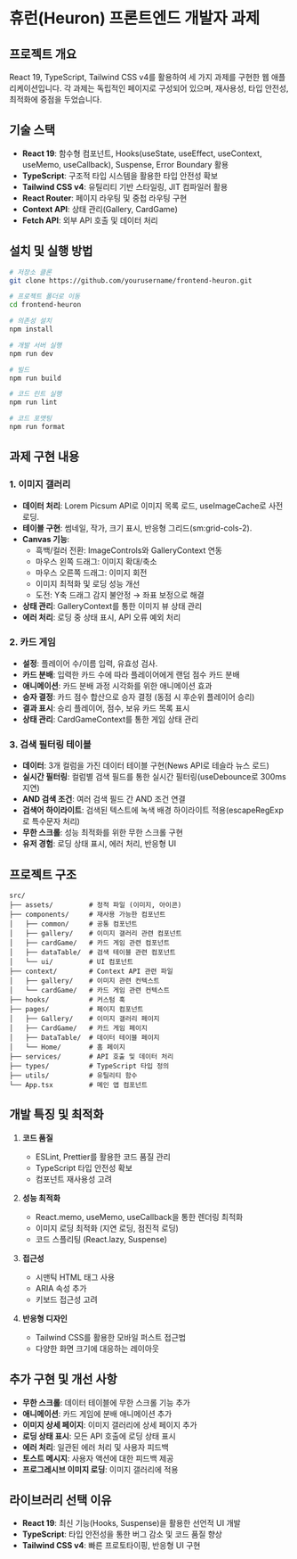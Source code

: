 # 휴런(Heuron) 프론트엔드 개발자 과제

## 프로젝트 개요

React 19, TypeScript, Tailwind CSS v4를 활용하여 세 가지 과제를 구현한 웹 애플리케이션입니다. 각 과제는 독립적인 페이지로 구성되어 있으며, 재사용성, 타입 안전성, 최적화에 중점을 두었습니다.

## 기술 스택

- **React 19**: 함수형 컴포넌트, Hooks(useState, useEffect, useContext, useMemo, useCallback), Suspense, Error Boundary 활용
- **TypeScript**: 구조적 타입 시스템을 활용한 타입 안전성 확보
- **Tailwind CSS v4**: 유틸리티 기반 스타일링, JIT 컴파일러 활용
- **React Router**: 페이지 라우팅 및 중첩 라우팅 구현
- **Context API**: 상태 관리(Gallery, CardGame)
- **Fetch API**: 외부 API 호출 및 데이터 처리

## 설치 및 실행 방법

```bash
# 저장소 클론
git clone https://github.com/yourusername/frontend-heuron.git

# 프로젝트 폴더로 이동
cd frontend-heuron

# 의존성 설치
npm install

# 개발 서버 실행
npm run dev

# 빌드
npm run build

# 코드 린트 실행
npm run lint

# 코드 포맷팅
npm run format
```

## 과제 구현 내용

### 1. 이미지 갤러리

- **데이터 처리**: Lorem Picsum API로 이미지 목록 로드, useImageCache로 사전 로딩.
- **테이블 구현**: 썸네일, 작가, 크기 표시, 반응형 그리드(sm:grid-cols-2).
- **Canvas 기능**:
   - 흑백/컬러 전환: ImageControls와 GalleryContext 연동
   - 마우스 왼쪽 드래그: 이미지 확대/축소
   - 마우스 오른쪽 드래그: 이미지 회전
   - 이미지 최적화 및 로딩 성능 개선
   - 도전: Y축 드래그 감지 불안정 → 좌표 보정으로 해결
- **상태 관리**: GalleryContext를 통한 이미지 뷰 상태 관리
- **에러 처리**: 로딩 중 상태 표시, API 오류 예외 처리

### 2. 카드 게임

- **설정**: 플레이어 수/이름 입력, 유효성 검사.
- **카드 분배**: 입력한 카드 수에 따라 플레이어에게 랜덤 점수 카드 분배
- **애니메이션**: 카드 분배 과정 시각화를 위한 애니메이션 효과
- **승자 결정**: 카드 점수 합산으로 승자 결정 (동점 시 후순위 플레이어 승리)
- **결과 표시**: 승리 플레이어, 점수, 보유 카드 목록 표시
- **상태 관리**: CardGameContext를 통한 게임 상태 관리

### 3. 검색 필터링 테이블

- **데이터**: 3개 컬럼을 가진 데이터 테이블 구현(News API로 테슬라 뉴스 로드)
- **실시간 필터링**: 컬럼별 검색 필드를 통한 실시간 필터링(useDebounce로 300ms 지연)
- **AND 검색 조건**: 여러 검색 필드 간 AND 조건 연결
- **검색어 하이라이트**: 검색된 텍스트에 녹색 배경 하이라이트 적용(escapeRegExp로 특수문자 처리)
- **무한 스크롤**: 성능 최적화를 위한 무한 스크롤 구현
- **유저 경험**: 로딩 상태 표시, 에러 처리, 반응형 UI

## 프로젝트 구조

```
src/
├── assets/         # 정적 파일 (이미지, 아이콘)
├── components/     # 재사용 가능한 컴포넌트
│   ├── common/     # 공통 컴포넌트
│   ├── gallery/    # 이미지 갤러리 관련 컴포넌트
│   ├── cardGame/   # 카드 게임 관련 컴포넌트
│   ├── dataTable/  # 검색 테이블 관련 컴포넌트
│   └── ui/         # UI 컴포넌트
├── context/        # Context API 관련 파일
│   ├── gallery/    # 이미지 관련 컨텍스트
│   └── cardGame/   # 카드 게임 관련 컨텍스트
├── hooks/          # 커스텀 훅
├── pages/          # 페이지 컴포넌트
│   ├── Gallery/    # 이미지 갤러리 페이지
│   ├── CardGame/   # 카드 게임 페이지
│   ├── DataTable/  # 데이터 테이블 페이지
│   └── Home/       # 홈 페이지
├── services/       # API 호출 및 데이터 처리
├── types/          # TypeScript 타입 정의
├── utils/          # 유틸리티 함수
└── App.tsx         # 메인 앱 컴포넌트
```

## 개발 특징 및 최적화

1. **코드 품질**

   - ESLint, Prettier를 활용한 코드 품질 관리
   - TypeScript 타입 안전성 확보
   - 컴포넌트 재사용성 고려

2. **성능 최적화**

   - React.memo, useMemo, useCallback을 통한 렌더링 최적화
   - 이미지 로딩 최적화 (지연 로딩, 점진적 로딩)
   - 코드 스플리팅 (React.lazy, Suspense)

3. **접근성**

   - 시맨틱 HTML 태그 사용
   - ARIA 속성 추가
   - 키보드 접근성 고려

4. **반응형 디자인**
   - Tailwind CSS를 활용한 모바일 퍼스트 접근법
   - 다양한 화면 크기에 대응하는 레이아웃

## 추가 구현 및 개선 사항

- **무한 스크롤**: 데이터 테이블에 무한 스크롤 기능 추가
- **애니메이션**: 카드 게임에 분배 애니메이션 추가
- **이미지 상세 페이지**: 이미지 갤러리에 상세 페이지 추가
- **로딩 상태 표시**: 모든 API 호출에 로딩 상태 표시
- **에러 처리**: 일관된 에러 처리 및 사용자 피드백
- **토스트 메시지**: 사용자 액션에 대한 피드백 제공
- **프로그레시브 이미지 로딩**: 이미지 갤러리에 적용

## 라이브러리 선택 이유

- **React 19**: 최신 기능(Hooks, Suspense)을 활용한 선언적 UI 개발
- **TypeScript**: 타입 안전성을 통한 버그 감소 및 코드 품질 향상
- **Tailwind CSS v4**: 빠른 프로토타이핑, 반응형 UI 구현


